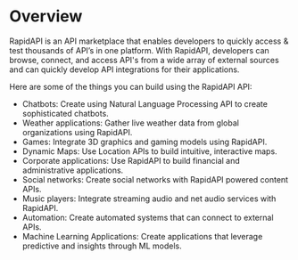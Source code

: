# Overview

RapidAPI is an API marketplace that enables developers to quickly access & test
thousands of API’s in one platform. With RapidAPI, developers can browse,
connect, and access API's from a wide array of external sources and can quickly
develop API integrations for their applications.

Here are some of the things you can build using the RapidAPI API:

- Chatbots: Create using Natural Language Processing API to create
  sophisticated chatbots.
- Weather applications: Gather live weather data from global organizations
  using RapidAPI.
- Games: Integrate 3D graphics and gaming models using RapidAPI.
- Dynamic Maps: Use Location APIs to build intuitive, interactive maps.
- Corporate applications: Use RapidAPI to build financial and administrative
  applications.
- Social networks: Create social networks with RapidAPI powered content APIs.
- Music players: Integrate streaming audio and net audio services with
  RapidAPI.
- Automation: Create automated systems that can connect to external APIs.
- Machine Learning Applications: Create applications that leverage predictive
  and insights through ML models.
